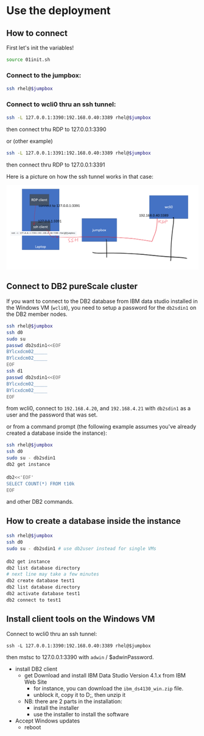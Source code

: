 # Use the deployment

## How to connect 

First let's init the variables!

```bash
source 01init.sh
```

### Connect to the jumpbox:

```bash
ssh rhel@$jumpbox
```

### Connect to wcli0 thru an ssh tunnel:

```bash
ssh -L 127.0.0.1:3390:192.168.0.40:3389 rhel@$jumpbox
```

then connect trhu RDP to 127.0.0.1:3390

or (other example)

```bash
ssh -L 127.0.0.1:3391:192.168.0.40:3389 rhel@$jumpbox
```

then connect thru RDP to 127.0.0.1:3391

Here is a picture on how the ssh tunnel works in that case:

![](img/ssh002.png)

## Connect to DB2 pureScale cluster

If you want to connect to the DB2 database from IBM data studio installed in the Windows VM (`wcli0`), you need to setup a password for the `db2sdin1` on the DB2 member nodes.

```bash
ssh rhel@$jumpbox
ssh d0
sudo su
passwd db2sdin1<<EOF
BYlcxdcm02_____
BYlcxdcm02_____
EOF
ssh d1
passwd db2sdin1<<EOF
BYlcxdcm02_____
BYlcxdcm02_____
EOF
```

from wcli0, connect to `192.168.4.20`, and `192.168.4.21` with `db2sdin1` as a user and the password that was set.

or from a command prompt (the following example assumes you've already created a database inside the instance):

```bash
ssh rhel@$jumpbox
ssh d0
sudo su - db2sdin1
db2 get instance

db2<<'EOF'
SELECT COUNT(*) FROM t10k
EOF
```

and other DB2 commands.

## How to create a database inside the instance

```bash
ssh rhel@$jumpbox
ssh d0
sudo su - db2sdin1 # use db2user instead for single VMs

db2 get instance
db2 list database directory
# next line may take a few minutes
db2 create database test1 
db2 list database directory
db2 activate database test1
db2 connect to test1
```

## Install client tools on the Windows VM

Connect to wcli0 thru an ssh tunnel:

```
ssh -L 127.0.0.1:3390:192.168.0.40:3389 rhel@$jumpbox
```

then mstsc to 127.0.0.1:3390 with `adwin` / $adwinPassword.

- install DB2 client
    - get Download and install IBM Data Studio Version 4.1.x from IBM Web Site
        - for instance, you can download the `ibm_ds4130_win.zip` file.
        - unblock it, copy it to D;\, then unzip it
    - NB: there are 2 parts in the installation:
        - install the installer
        - use the installer to install the software
- Accept Windows updates
    - reboot

